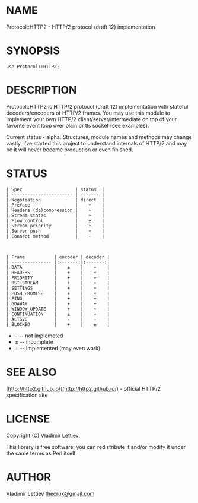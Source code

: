 # NAME

Protocol::HTTP2 - HTTP/2 protocol (draft 12) implementation

# SYNOPSIS

    use Protocol::HTTP2;

# DESCRIPTION

Protocol::HTTP2 is HTTP/2 protocol (draft 12) implementation with stateful
decoders/encoders of HTTP/2 frames. You may use this module to implement your
own HTTP/2 client/server/intermediate on top of your favorite event loop over
plain or tls socket (see examples).

Current status - alpha. Structures, module names and methods may change vastly.
I've started this project to understand internals of HTTP/2 and may be it will
never become production or even finished.

# STATUS

    | Spec                    | status  |
    | ----------------------- | ------- |
    | Negotiation             | direct  |
    | Preface                 |    +    |
    | Headers (de)compression |    +    |
    | Stream states           |    +    |
    | Flow control            |    ±    |
    | Stream priority         |    ±    |
    | Server push             |    +    |
    | Connect method          |    -    |



    | Frame           | encoder | decoder |
    | --------------- |:-------:|:-------:|
    | DATA            |    ±    |    +    |
    | HEADERS         |    +    |    +    |
    | PRIORITY        |    +    |    +    |
    | RST_STREAM      |    +    |    +    |
    | SETTINGS        |    +    |    +    |
    | PUSH_PROMISE    |    +    |    +    |
    | PING            |    +    |    +    |
    | GOAWAY          |    +    |    +    |
    | WINDOW_UPDATE   |    +    |    +    |
    | CONTINUATION    |    ±    |    +    |
    | ALTSVC          |    -    |    -    |
    | BLOCKED         |    +    |    ±    |



- \- -- not implemeted
- ± -- incomplete
- \+ -- implemented (may even work)

# SEE ALSO

[http://http2.github.io/](http://http2.github.io/) - official HTTP/2 specification site

# LICENSE

Copyright (C) Vladimir Lettiev.

This library is free software; you can redistribute it and/or modify
it under the same terms as Perl itself.

# AUTHOR

Vladimir Lettiev <thecrux@gmail.com>
